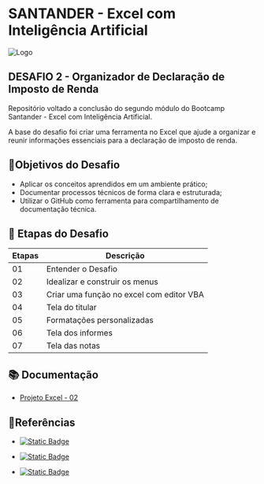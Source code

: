 
# SANTANDER - Excel com Inteligência Artificial
![Logo](https://assets.dio.me/FanVRCIEnVkijATRji1xaIQBPRiHYaj-wmgp_fkyDyc/f:webp/h:120/q:80/L3RyYWNrcy9lYzk3OWZkYy03ZDVlLTQxOGYtOTQ1My05YzU4NDI4NTFmMmIucG5n)
## DESAFIO 2 - Organizador de Declaração de Imposto de Renda

Repositório voltado a conclusão do segundo módulo do Bootcamp Santander - Excel com Inteligência Artificial.

A base do desafio foi criar uma ferramenta no Excel que ajude a organizar e reunir informações essenciais para a declaração de imposto de renda.


## 🎯Objetivos do Desafio
- Aplicar os conceitos aprendidos em um ambiente prático;
- Documentar processos técnicos de forma clara e estruturada; 
- Utilizar o GitHub como ferramenta para compartilhamento de documentação técnica.  


## 🏹 Etapas do Desafio
| Etapas | Descrição |
|------|---------|
| 01 | Entender o Desafio |
| 02 | Idealizar e construir os menus |
| 03 | Criar uma função no excel com editor VBA |
| 04 | Tela do titular |
| 05 | Formatações personalizadas |
| 06 | Tela dos informes |
| 07 | Tela das notas |


## 📚 Documentação
- [Projeto Excel - 02](https://github.com/user-attachments/files/20529388/02.Projeto.-.APP.Imposto.de.Renda.xlsx)


## 🔎Referências
- [![Static Badge](https://img.shields.io/badge/Plataforma-DIO-blue)](https://web.dio.me/home)

- [![Static Badge](https://img.shields.io/badge/Bootcamp-SANTANDER-red)](https://web.dio.me/home)

- [![Static Badge](https://img.shields.io/badge/GitProfessor-FelipeAguiar-black)](https://github.com/felipeAguiarCode)
